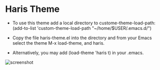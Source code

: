 # Haris Theme
* To use this theme add    a    local    directory    to    custome-theme-load-path: (add-to-list 'custom-theme-load-path   "~/home/$USER/.emacs.d/")    

* Copy   the   file haris-theme.el into  the directory and from your Emacs select the theme M-x load-theme, and  haris. 

* Alternatively,  you may  add (load-theme  'haris t)  in your .emacs.

![screenshot](https://github.com/themistocleous/Haris_Theme/blob/master/ScreenShot.png?raw=true)

